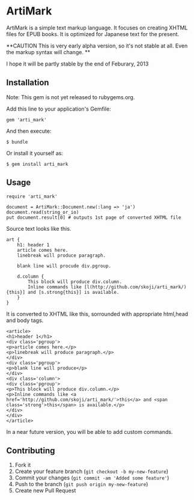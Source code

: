 # ArtiMark

ArtiMark is a simple text markup language. It focuses on creating XHTML files for EPUB books. It is optimized for Japanese text for the present. 

**CAUTION This is very early alpha version, so it's not stable at all. Even the markup syntax will change. **

I hope it will be partly stable by the end of Feburary, 2013

## Installation

Note: This gem is not yet released to rubygems.org.

Add this line to your application's Gemfile:

    gem 'arti_mark'

And then execute:

    $ bundle

Or install it yourself as:

    $ gem install arti_mark

## Usage

    require 'arti_mark'

    document = ArtiMark::Document.new(:lang => 'ja')
    document.read(string_or_io)
    put document.result[0] # outputs 1st page of converted XHTML file

Source text looks like this. 

    art {
        h1: header 1
        article comes here.
        linebreak will produce paragraph.

        blank line will procude div.pgroup.

        d.column {
            This block will produce div.column.
            Inline commands like [l(http://github.com/skoji/arti_mark/){this}] and [s.strong{this}] is available.
        }
    }
    
It is converted to XHTML like this, sorrounded with appropriate html,head and  body tags.

    <article>
    <h1>header 1</h1>
    <div class='pgroup'>
    <p>article comes here.</p>
    <p>linebreak will produce paragraph.</p>
    </div>
    <div class='pgroup'>
    <p>blank line will produce</p>
    </div>
    <div class='column'>
    <div class='pgroup'>
    <p>This block will produce div.column.</p>
    <p>Inline commands like <a href='http://github.com/skoji/arti_mark/'>this</a> and <span class='strong'>this</span> is available.</p>
    </div>
    </div>
    </article>

In a near future version, you will be able to add custom commands.

## Contributing

1. Fork it
2. Create your feature branch (`git checkout -b my-new-feature`)
3. Commit your changes (`git commit -am 'Added some feature'`)
4. Push to the branch (`git push origin my-new-feature`)
5. Create new Pull Request
